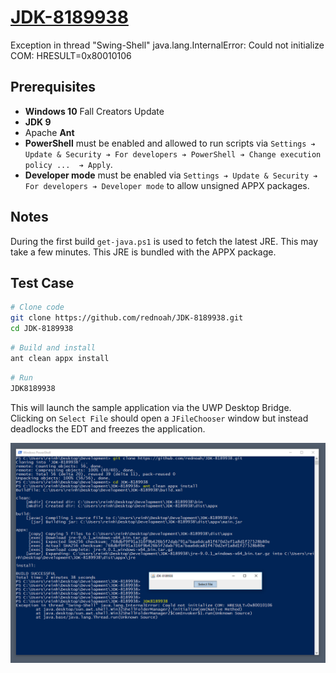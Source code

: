 # [JDK-8189938](https://bugs.openjdk.java.net/browse/JDK-8189938)
Exception in thread "Swing-Shell" java.lang.InternalError: Could not initialize COM: HRESULT=0x80010106


## Prerequisites

* **Windows 10** Fall Creators Update
* **JDK 9**
* Apache **Ant**
* **PowerShell** must be enabled and allowed to run scripts via `Settings ➔ Update & Security ➔ For developers ➔ PowerShell ➔ Change execution policy ...  ➔ Apply`.
* **Developer mode** must be enabled via `Settings ➔ Update & Security ➔ For developers ➔ Developer mode` to allow unsigned APPX packages.


## Notes
During the first build `get-java.ps1` is used to fetch the latest JRE. This may take a few minutes. This JRE is bundled with the APPX package.


## Test Case

```bash
# Clone code
git clone https://github.com/rednoah/JDK-8189938.git
cd JDK-8189938
```

```bash
# Build and install
ant clean appx install
```

```bash
# Run
JDK8189938
```

This will launch the sample application via the UWP Desktop Bridge. Clicking on `Select File` should open a `JFileChooser` window but instead deadlocks the EDT and freezes the application.

![Screenshot](https://raw.githubusercontent.com/rednoah/JDK-8189938/master/screenshot.png)
